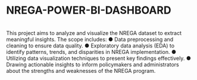 # NREGA-POWER-BI-DASHBOARD
<br>
This project aims to analyze and visualize the NREGA dataset to extract meaningful insights.
The scope includes:
● Data preprocessing and cleaning to ensure data quality.
● Exploratory data analysis (EDA) to identify patterns, trends, and disparities in
NREGA implementation.
● Utilizing data visualization techniques to present key findings effectively.
● Drawing actionable insights to inform policymakers and administrators about the strengths
and weaknesses of the NREGA program.
